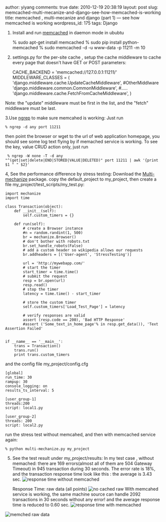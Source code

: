 author: yiyang
comments: true
date: 2010-12-19 20:38:19
layout: post
slug: memcached-multi-mecanize-and-django-see-how-memcached-is-working
title: memcached ,  multi-mecanize and django (part 1) — see how memcached is working
wordpress_id: 175
tags: Django

1. Install and run  [memcached](http://memcached.org/) in daemon mode in ububtu 

    
    
    % sudo apt-get install memcached
    % sudo pip install python-memcached
    % sudo memcached -d -u www-data -p 11211 -m 10
    


2. settings.py
for the per-site cache , setup the cache middleware to cache every page that doesn't have GET or POST parameters: 

    
    
    CACHE_BACKEND = 'memcached://127.0.0.1:11211/'
    MIDDLEWARE_CLASSES = (
        'django.middleware.cache.UpdateCacheMiddleware',
         #OtherMiddlware
        'django.middleware.common.CommonMiddleware',
         #.....
        'django.middleware.cache.FetchFromCacheMiddleware',
    )
    


Note: the "update" middleware must be first in the list, and the "fetch" middleware must be last. 

3.Use [ngrep](http://ngrep.sourceforge.net/) to make sure memcahed is working:
  Just run

    
    
    % ngrep -d any port 11211
    


then point the browser or wget to the url of web application homepage, you should see some log text flying by if memached service is working.
To see the key, value CRUD action only, just run

    
    
     % ngrep -W none -T -d any "^(get|set|delete|END|STORED|VALUE|DELETED)" port 11211 | awk '{print $1 " " $2}'
    



4, See the performance difference by stress testing:
    Download the [Multi-mechanize](http://code.google.com/p/multi-mechanize/) package. copy the default_project to my_project,
    then  create a file my_project/test_scripts/my_test.py:

    
    
    import mechanize
    import time
    
    class Transaction(object):
        def __init__(self):
            self.custom_timers = {}
        
        def run(self):
            # create a Browser instance
            #n = random.randint(1, 500)
            br = mechanize.Browser()
            # don't bother with robots.txt
            br.set_handle_robots(False)
            # add a custom header so wikipedia allows our requests
            br.addheaders = [('User-agent', 'StressTesting')]
            
            url = 'http://mywebapp.com/'
            # start the timer
            start_timer = time.time()
            # submit the request
            resp = br.open(url)
            resp.read()
            # stop the timer
            latency = time.time() - start_timer
            
            # store the custom timer
            self.custom_timers['Load_Test_Page'] = latency   
            
            # verify responses are valid
            assert (resp.code == 200), 'Bad HTTP Response'
            #assert ('Some_text_in_home_page'% in resp.get_data()), 'Text Assertion Failed'
            
    
    if __name__ == '__main__':
        trans = Transaction()
        trans.run()
        print trans.custom_timers
    



and the config file my_project/config.cfg

    
    
    [global]
    run_time: 30
    rampup: 30
    console_logging: on
    results_ts_interval: 5
    
    [user_group-1]
    threads:200
    script: local1.py
    
    [user_group-2]
    threads: 200
    script: local2.py
    



run the stress test without memcahed, and then with memcached service again:

    
    
    % python multi-mechanize.py my_project
    



5. See the test result under my_project/results:
    In my test case , without memached: there are 169 errors(almost all of them are 504 Gateway Timeout) in 945 transaction during 30 seconds.
   The error rate is 18%, and the transaction response time look like this :
   the average is 3.43 sec.
   ![response time without memcached](http://heyheymymy.net/wp-content/uploads/2011/02/no_cached.png)

   Response Time: raw data (all points)
    ![no cached raw](http://heyheymymy.net/wp-content/uploads/2011/02/no_cached_raw.png)
   With memcahed service is working, the same machine source can handle 2092 transactions in 30 seconds without any error!
   and the average response time is reduced to 0.60 sec.
  ![response time with memcached](http://heyheymymy.net/wp-content/uploads/2011/02/cached.png)

  ![memched raw data](http://heyheymymy.net/wp-content/uploads/2011/02/cached_raw.png)
